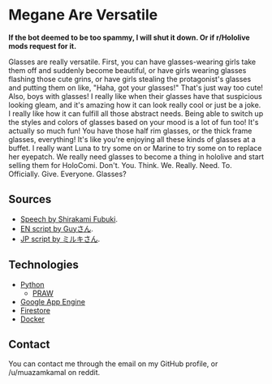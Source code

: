 # Megane Are Versatile

**If the bot deemed to be too spammy, I will shut it down. Or if r/Hololive mods request for it.**

Glasses are really versatile. First, you can have glasses-wearing girls take them off and suddenly become beautiful, or have girls wearing glasses flashing those cute grins, or have girls stealing the protagonist's glasses and putting them on like, "Haha, got your glasses!" That's just way too cute! Also, boys with glasses! I really like when their glasses have that suspicious looking gleam, and it's amazing how it can look really cool or just be a joke. I really like how it can fulfill all those abstract needs. Being able to switch up the styles and colors of glasses based on your mood is a lot of fun too! It's actually so much fun! You have those half rim glasses, or the thick frame glasses, everything! It's like you're enjoying all these kinds of glasses at a buffet. I really want Luna to try some on or Marine to try some on to replace her eyepatch. We really need glasses to become a thing in hololive and start selling them for HoloComi. Don't. You. Think. We. Really. Need. To. Officially. Give. Everyone. Glasses?

## Sources

* [Speech by Shirakami Fubuki](https://youtu.be/DTVAjI_ELyA?t=2517).
* [EN script by Guyさん](https://www.youtube.com/watch?v=lWVt0YnSYEY&lc=UgxHrR0ZUu1nPspmanV4AaABAg).
* [JP script by ミルキさん](https://www.youtube.com/watch?v=DTVAjI_ELyA&lc=Ugzg0PFcb4f1OJI_dp94AaABAg).

## Technologies

* [Python](https://www.python.org/)
  * [PRAW](https://praw.readthedocs.io/en/latest/)
* [Google App Engine](https://cloud.google.com/appengine)
* [Firestore](https://firebase.google.com/products/firestore)
* [Docker](https://www.docker.com/)

## Contact

You can contact me through the email on my GitHub profile, or /u/muazamkamal on reddit.

